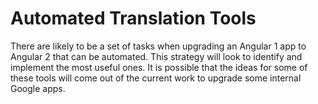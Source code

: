 # Automated Translation Tools

There are likely to be a set of tasks when upgrading an Angular 1 app to Angular 2 that can be automated. This strategy will look to identify and implement the most useful ones. It is possible that the ideas for some of these tools will come out of the current work to upgrade some internal Google apps.
